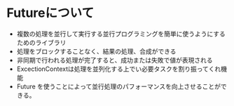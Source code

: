 # Futureについて

- 複数の処理を並行して実行する並行プログラミングを簡単に使うようにするためのライブラリ
- 処理をブロックすることなく、結果の処理、合成ができる
- 非同期で行われる処理が完了すると、成功または失敗で値が表現される
- ExcectionContextは処理を並列化する上でい必要タスクを割り振ってくれ機能
- Future を使うことによって並行処理のパフォーマンスを向上させることができる。
